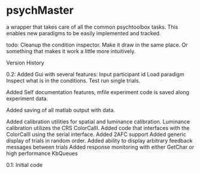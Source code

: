 # psychMaster
a wrapper that takes care of all the common psychtoolbox tasks.
This enables new paradigms to be easily implemented and tracked.


todo:
Cleanup the condition inspector. Make it draw in the same place. Or something
that makes it work a little more intuitively. 

Version History

 
0.2:
Added Gui with several features:
Input participant id
Load paradigm
Inspect what is in the conditions. 
Test run single trials.

Added Self documentation features, mfile experiment code is saved along experiment data. 

Added saving of all matlab output with data. 

Added calibration utilities for spatial and luminance calibration.
Luminance calibration utilizes the CRS ColorCalII. Added code that interfaces
with the ColorCalII using the serial interface.
Added 2AFC support
Added generic display of trials in random order.
Added ability to display arbitrary feedback messages between trials
Added response monitoring with either GetChar or high performance KbQueues 

0.1: 
Initial code